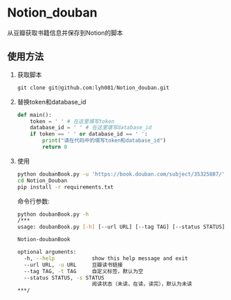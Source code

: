 # Notion_douban

从豆瓣获取书籍信息并保存到Notion的脚本

## 使用方法



1. 获取脚本

   ```python
   git clone git@github.com:lyh081/Notion_douban.git
   ```

   

2. 替换token和database_id

   ```python
   def main():
       token = ' ' # 在这里填写token
       database_id = ' ' # 在这里填写database_id
       if token == ' ' or database_id == ' ':
           print("请在代码中的填写token和database_id")
           return 0
   ```

   

3. 使用

   ```bash
   python doubanBook.py -u 'https://book.douban.com/subject/35325887/' -t "非虚构"
   cd Notion_Douban
   pip install -r requirements.txt
   ```

   命令行参数:

   ```bash
   python doubanBook.py -h
   /***
   usage: doubanBook.py [-h] [--url URL] [--tag TAG] [--status STATUS]
   
   Notion-doubanBook
   
   optional arguments:
     -h, --help            show this help message and exit
     --url URL, -u URL     豆瓣读书链接
     --tag TAG, -t TAG     自定义标签，默认为空
     --status STATUS, -s STATUS
                           阅读状态（未读，在读，读完），默认为未读
   ***/
   ```

   
